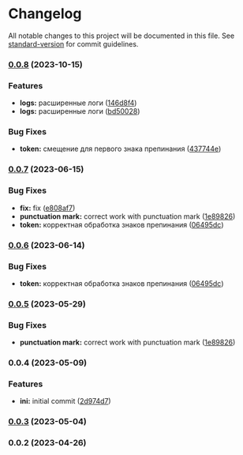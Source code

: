 # Changelog

All notable changes to this project will be documented in this file. See [standard-version](https://github.com/conventional-changelog/standard-version) for commit guidelines.

### [0.0.8](https://github.com/ai-med-tools/tokenizer/compare/v0.0.7...v0.0.8) (2023-10-15)


### Features

* **logs:** расширенные логи ([146d8f4](https://github.com/ai-med-tools/tokenizer/commit/146d8f405aa35ffc44cbc95acd7b09c60dd35f58))
* **logs:** расширенные логи ([bd50028](https://github.com/ai-med-tools/tokenizer/commit/bd5002857c6742bddeb32ada55198d28355d4c64))


### Bug Fixes

* **token:** смещение для первого знака препинания ([437744e](https://github.com/ai-med-tools/tokenizer/commit/437744ec14a724a8762c0433dba235ac4757df3d))

### [0.0.7](https://github.com/ai-med-tools/tokenizer/compare/v0.0.3...v0.0.7) (2023-06-15)


### Bug Fixes

* **fix:** fix ([e808af7](https://github.com/ai-med-tools/tokenizer/commit/e808af7fcbac3290de63643b91b8f44d2ba6a956))
* **punctuation mark:** correct work with punctuation mark ([1e89826](https://github.com/ai-med-tools/tokenizer/commit/1e8982620962ef3679dfb4875db5a22ccb620e5d))
* **token:** корректная обработка знаков препинания ([06495dc](https://github.com/ai-med-tools/tokenizer/commit/06495dcc192da93444483855dbc418a42f196c59))

### [0.0.6](https://github.com/ai-med-tools/tokenizer/compare/v0.0.5...v0.0.6) (2023-06-14)


### Bug Fixes

* **token:** корректная обработка знаков препинания ([06495dc](https://github.com/ai-med-tools/tokenizer/commit/06495dcc192da93444483855dbc418a42f196c59))

### [0.0.5](https://github.com/ai-med-tools/tokenizer/compare/v0.0.4...v0.0.5) (2023-05-29)


### Bug Fixes

* **punctuation mark:** correct work with punctuation mark ([1e89826](https://github.com/ai-med-tools/tokenizer/commit/1e8982620962ef3679dfb4875db5a22ccb620e5d))

### 0.0.4 (2023-05-09)


### Features

* **ini:** initial commit ([2d974d7](https://github.com/ai-med-tools/tokenizer/commit/2d974d736ab4fbdf642ac77759fdf482e86f516f))

### [0.0.3](https://github.com/ai-med-tools/tokenizer/compare/v0.0.2...v0.0.3) (2023-05-04)

### 0.0.2 (2023-04-26)

